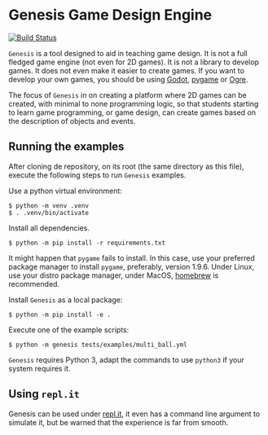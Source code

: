 Genesis Game Design Engine
==========================

[![Build Status](https://travis-ci.com/rafasgj/genesis.svg?branch=master)](https://travis-ci.com/rafasgj/genesis)

`Genesis` is a tool designed to aid in teaching game design. It is not a
full fledged game engine (not even for 2D games). It is not a library
to develop games. It does not even make it easier to create games. If
you want to develop your own games, you should be using [Godot],
[pygame] or [Ogre].

The focus of `Genesis` in on creating a platform where 2D games can be
created, with minimal to none programming logic, so that students
starting to learn game programming, or game design, can create games
based on the description of objects and events.


Running the examples
--------------------

After cloning de repository, on its root (the same directory as this file),
execute the following steps to run `Genesis` examples.

Use a python virtual environment:

```shell
$ python -m venv .venv
$ . .venv/bin/activate
```

Install all dependencies.

```shell
$ python -m pip install -r requirements.txt
```

It might happen that `pygame` fails to install. In this case, use your
preferred package manager to install `pygame`, preferably, version 1.9.6.
Under Linux, use your distro package manager, under MacOS, [homebrew] is
recommended.

Install `Genesis` as a local package:

```shell
$ python -m pip install -e .
```

Execute one of the example scripts:

```shell
$ python -m genesis tests/examples/multi_ball.yml
```

`Genesis` requires Python 3, adapt the commands to use `python3` if your
system requires it.


Using `repl.it`
---------------

Genesis can be used under [repl.it], it even has a command line argument
to simulate it, but be warned that the experience is far from smooth.

<!--links -->
[godot]: https://godotengine.org
[pygame]: https://pygame.org
[Ogre]: https://ogre3dengine.org
[homebrew]: https://brew.sh
[repl.it]: https://repl.it

